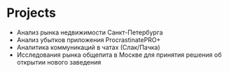 # Projects
- Анализ рынка недвижимости Санкт-Петербурга
- Анализ убытков приложения ProcrastinatePRO+
- Аналитика коммуникаций в чатах (Слак/Пачка)
- Исследования рынка общепита в Москве для принятия решения об открытии нового заведения
